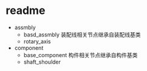 # readme

* assmbly
  * basd_assmbly 装配线相关节点继承自装配线基类
  * rotary_axis
* component
  * base_component 构件相关节点继承自构件基类
  * shaft_shoulder
